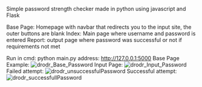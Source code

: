 Simple password strength checker made in python using javascript and Flask 

Base Page: Homepage with navbar that redirects you to the input site, the outer buttons are blank
Index: Main page where username and password is entered
Report: output page where password was successful or not if requirements not met

Run in cmd: python main.py
address: http://127.0.0.1:5000
Base Page Example:
![drodr_Base_Password](https://github.com/d-drodr/AdvWebDevLabs/assets/114953480/88eaf683-6c91-43a0-afcc-2cdb56d6c0fd)
Input Page:
![drodr_Input_Password](https://github.com/d-drodr/AdvWebDevLabs/assets/114953480/a0ca9829-f16e-4ecb-af93-6d793c12160b)
Failed attempt:
![drodr_unsuccessfulPassword](https://github.com/d-drodr/AdvWebDevLabs/assets/114953480/f2b9218a-0408-4bf3-bd31-fcac68dccb1f)
Successful attempt:
![drodr_successfullPassword](https://github.com/d-drodr/AdvWebDevLabs/assets/114953480/67bd5154-a823-4dfb-a6ac-6235bdf4e34a)

